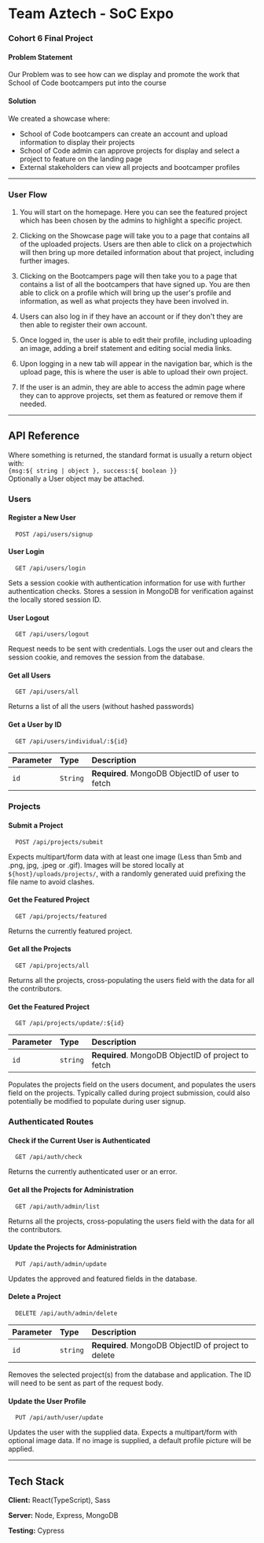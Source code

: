 # Team Aztech - SoC Expo
### Cohort 6 Final Project

#### Problem Statement  
Our Problem was to see how can we display and promote the work that School of Code bootcampers put into the course

####  Solution  
We created a showcase where: 
- School of Code bootcampers can create an account and upload information to display their projects
- School of Code admin can approve projects for display and select a project to feature on the landing page 
- External stakeholders can view all projects and bootcamper profiles  
---

### User Flow

1. You will start on the homepage. Here you can see the featured project which has been chosen by the admins to highlight a specific project.

2. Clicking on the Showcase page will take you to a page that contains all of the uploaded projects. Users are then able to click on a projectwhich will then bring up more detailed information about that project, including further images.

3. Clicking on the Bootcampers page will then take you to a page that contains a list of all the bootcampers that have signed up. You are then able to click on a profile which will bring up the user's profile and information, as well as what projects they have been involved in.

4. Users can also log in if they have an account or if they don't they are then able to register their own account.

5. Once logged in, the user is able to edit their profile, including uploading an image, adding a breif statement and editing social media links. 

6. Upon logging in a new tab will appear in the navigation bar, which is the upload page, this is where the user is able to upload their own project.

7. If the user is an admin, they are able to access the admin page where they can to approve projects, set them as featured or remove them if needed.


---


## API Reference

Where something is returned, the standard format is usually a return object with:  
```{msg:${ string | object }, success:${ boolean }}```  
Optionally a User object may be attached.

### Users

#### Register a New User

```http
  POST /api/users/signup
```

#### User Login

```http
  GET /api/users/login
```
Sets a session cookie with authentication information for use with further authentication checks.
Stores a session in MongoDB for verification against the locally stored session ID.

#### User Logout
```http
  GET /api/users/logout
```
Request needs to be sent with credentials. Logs the user out and clears the session cookie, and removes the session from the database.

#### Get all Users

```http
  GET /api/users/all
```
Returns a list of all the users (without hashed passwords)

#### Get a User by ID

```http
  GET /api/users/individual/:${id}
```

| Parameter | Type     | Description                       |
| :-------- | :------- | :-------------------------------- |
| `id`      | `String` | **Required**. MongoDB ObjectID of user to fetch |


### Projects
#### Submit a Project

```http
  POST /api/projects/submit
```

Expects multipart/form data with at least one image (Less than 5mb and .png, jpg, .jpeg or .gif).
Images will be stored locally at ```${host}/uploads/projects/```, with a randomly generated uuid prefixing the file name to avoid clashes.

#### Get the Featured Project

```http
  GET /api/projects/featured
```
Returns the currently featured project.

#### Get all the Projects

```http
  GET /api/projects/all
```
Returns all the projects, cross-populating the users field with the data for all the contributors.

#### Get the Featured Project

```http
  GET /api/projects/update/:${id}
```
| Parameter | Type     | Description                       |
| :-------- | :------- | :-------------------------------- |
| `id`      | `string` | **Required**. MongoDB ObjectID of project to fetch |

Populates the projects field on the users document, and populates the users field on the projects.
Typically called during project submission, could also potentially be modified to populate during user signup.

### Authenticated Routes
#### Check if the Current User is Authenticated

```http
  GET /api/auth/check
```
Returns the currently authenticated user or an error.

#### Get all the Projects for Administration

```http
  GET /api/auth/admin/list
```
Returns all the projects, cross-populating the users field with the data for all the contributors.

#### Update the Projects for Administration

```http
  PUT /api/auth/admin/update
```
Updates the approved and featured fields in the database.

#### Delete a Project

```http
  DELETE /api/auth/admin/delete
```
| Parameter | Type     | Description                       |
| :-------- | :------- | :-------------------------------- |
| `id`      | `string` | **Required**. MongoDB ObjectID of project to delete |

Removes the selected project(s) from the database and application.
The ID will need to be sent as part of the request body.

#### Update the User Profile

```http
  PUT /api/auth/user/update
```
Updates the user with the supplied data.
Expects a multipart/form with optional image data.
If no image is supplied, a default profile picture will be applied.
  
---

## Tech Stack

**Client:** React(TypeScript), Sass

**Server:** Node, Express, MongoDB

**Testing:** Cypress
